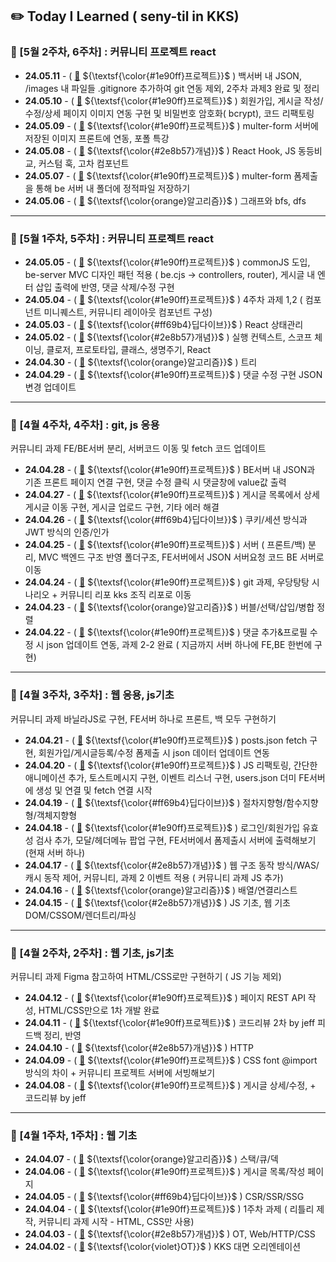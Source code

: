 ## ✏️ Today I Learned ( seny-til in KKS)

### 🍓 [5월 2주차, 6주차] : 커뮤니티 프로젝트 react

- **24.05.11** - ( [🔗](https://github.com/100-hours-a-week/seny-til/blob/main/May/2024-05-11.md) ${\textsf{\color{#1e90ff}프로젝트}}$ ) 백서버 내 JSON, /images 내 파일들 .gitignore 추가하여 git 연동 제외, 2주차 과제3 완료 및 정리
- **24.05.10** - ( [🔗](https://github.com/100-hours-a-week/seny-til/blob/main/May/2024-05-10.md) ${\textsf{\color{#1e90ff}프로젝트}}$ ) 회원가입, 게시글 작성/수정/상세 페이지 이미지 연동 구현 및 비밀번호 암호화( bcrypt), 코드 리팩토링
- **24.05.09** - ( [🔗](https://github.com/100-hours-a-week/seny-til/blob/main/May/2024-05-09.md) ${\textsf{\color{#1e90ff}프로젝트}}$ ) multer-form 서버에 저장된 이미지 프론트에 연동, 포폴 특강
- **24.05.08** - ( [🔗](https://github.com/100-hours-a-week/seny-til/blob/main/May/2024-05-08.md) ${\textsf{\color{#2e8b57}개념}}$ ) React Hook, JS 동등비교, 커스텀 훅, 고차 컴포넌트
- **24.05.07** - ( [🔗](https://github.com/100-hours-a-week/seny-til/blob/main/May/2024-05-07.md) ${\textsf{\color{#1e90ff}프로젝트}}$ ) multer-form 폼제출을 통해 be 서버 내 폴더에 정적파일 저장하기
- **24.05.06** - ( [🔗](https://github.com/100-hours-a-week/seny-til/blob/main/May/2024-05-06.md) ${\textsf{\color{orange}알고리즘}}$ ) 그래프와 bfs, dfs

---

### 🍓 [5월 1주차, 5주차] : 커뮤니티 프로젝트 react

- **24.05.05** - ( [🔗](https://github.com/100-hours-a-week/seny-til/blob/main/May/2024-05-05.md) ${\textsf{\color{#1e90ff}프로젝트}}$ ) commonJS 도입, be-server MVC 디자인 패턴 적용 ( be.cjs → controllers, router), 게시글 내 엔터 삽입 출력에 반영, 댓글 삭제/수정 구현
- **24.05.04** - ( [🔗](https://github.com/100-hours-a-week/seny-til/blob/main/May/2024-05-04.md) ${\textsf{\color{#1e90ff}프로젝트}}$ ) 4주차 과제 1,2 ( 컴포넌트 미니퀘스트, 커뮤니티 레이아웃 컴포넌트 구성)
- **24.05.03** - ( [🔗](https://github.com/100-hours-a-week/seny-til/blob/main/May/2024-05-03.md) ${\textsf{\color{#ff69b4}딥다이브}}$ ) React 상태관리
- **24.05.02** - ( [🔗](https://github.com/100-hours-a-week/seny-til/blob/main/May/2024-05-02.md) ${\textsf{\color{#2e8b57}개념}}$ ) 실행 컨텍스트, 스코프 체이닝, 클로저, 프로토타입, 클래스, 생명주기, React
- **24.04.30** - ( [🔗]() ${\textsf{\color{orange}알고리즘}}$ ) 트리
- **24.04.29** - ( [🔗]() ${\textsf{\color{#1e90ff}프로젝트}}$ ) 댓글 수정 구현 JSON 변경 업데이트

---

### 🍓 [4월 4주차, 4주차] : git, js 응용

커뮤니티 과제 FE/BE서버 분리, 서버코드 이동 및 fetch 코드 업데이트

- **24.04.28** - ( [🔗]() ${\textsf{\color{#1e90ff}프로젝트}}$ ) BE서버 내 JSON과 기존 프론트 페이지 연결 구현, 댓글 수정 클릭 시 댓글창에 value값 출력
- **24.04.27** - ( [🔗]() ${\textsf{\color{#1e90ff}프로젝트}}$ ) 게시글 목록에서 상세 게시글 이동 구현, 게시글 업로드 구현, 기타 에러 해결
- **24.04.26** - ( [🔗](https://sen2y-it.tistory.com/21) ${\textsf{\color{#ff69b4}딥다이브}}$ ) 쿠키/세션 방식과 JWT 방식의 인증/인가
- **24.04.25** - ( [🔗]() ${\textsf{\color{#1e90ff}프로젝트}}$ ) 서버 ( 프론트/백) 분리, MVC 백엔드 구조 반영 폴더구조, FE서버에서 JSON 서버요청 코드 BE 서버로 이동
- **24.04.24** - ( [🔗]() ${\textsf{\color{#1e90ff}프로젝트}}$ ) git 과제, 우당탕탕 시나리오 + 커뮤니티 리포 kks 조직 리포로 이동
- **24.04.23** - ( [🔗]() ${\textsf{\color{orange}알고리즘}}$ ) 버블/선택/삽입/병합 정렬
- **24.04.22** - ( [🔗]() ${\textsf{\color{#1e90ff}프로젝트}}$ ) 댓글 추가&프로필 수정 시 json 업데이트 연동, 과제 2-2 완료 ( 지금까지 서버 하나에 FE,BE 한번에 구현)

---

### 🍓 [4월 3주차, 3주차] : 웹 응용, js기초

커뮤니티 과제 바닐라JS로 구현, FE서버 하나로 프론트, 백 모두 구현하기

- **24.04.21** - ( [🔗]() ${\textsf{\color{#1e90ff}프로젝트}}$ ) posts.json fetch 구현, 회원가입/게시글등록/수정 폼제출 시 json 데이터 업데이트 연동
- **24.04.20** - ( [🔗]() ${\textsf{\color{#1e90ff}프로젝트}}$ ) JS 리팩토링, 간단한 애니메이션 추가, 토스트메시지 구현, 이벤트 리스너 구현, users.json 더미 FE서버에 생성 및 연결 및 fetch 연결 시작
- **24.04.19** - ( [🔗](https://sen2y-it.tistory.com/18?category=1175353) ${\textsf{\color{#ff69b4}딥다이브}}$ ) 절차지향형/함수지향형/객체지향형
- **24.04.18** - ( [🔗]() ${\textsf{\color{#1e90ff}프로젝트}}$ ) 로그인/회원가입 유효성 검사 추가, 모달/헤더메뉴 팝업 구현, FE서버에서 폼제출시 서버에 출력해보기 (현재 서버 하나)
- **24.04.17** - ( [🔗](https://sen2y-it.tistory.com/17?category=1175353) ${\textsf{\color{#2e8b57}개념}}$ ) 웹 구조 동작 방식/WAS/캐시 동작 제어, 커뮤니티, 과제 2 이벤트 적용 ( 커뮤니티 과제 JS 추가)
- **24.04.16** - ( [🔗]() ${\textsf{\color{orange}알고리즘}}$ ) 배열/연결리스트
- **24.04.15** - ( [🔗](https://sen2y-it.tistory.com/16?category=1175353) ${\textsf{\color{#2e8b57}개념}}$ ) JS 기초, 웹 기초 DOM/CSSOM/렌더트리/파싱

---

### 🍓 [4월 2주차, 2주차] : 웹 기초, js기초

커뮤니티 과제 Figma 참고하여 HTML/CSS로만 구현하기 ( JS 기능 제외)

- **24.04.12** - ( [🔗](https://sen2y-it.tistory.com/14?category=1175353) ${\textsf{\color{#1e90ff}프로젝트}}$ ) 페이지 REST API 작성, HTML/CSS만으로 1차 개발 완료
- **24.04.11** - ( [🔗](https://sen2y-it.tistory.com/12?category=1175353) ${\textsf{\color{#1e90ff}프로젝트}}$ ) 코드리뷰 2차 by jeff 피드백 정리, 반영
- **24.04.10** - ( [🔗](https://sen2y-it.tistory.com/11?category=1175353) ${\textsf{\color{#2e8b57}개념}}$ ) HTTP
- **24.04.09** - ( [🔗](https://sen2y-it.tistory.com/10?category=1175353) ${\textsf{\color{#1e90ff}프로젝트}}$ ) CSS font @import 방식의 차이 + 커뮤니티 프로젝트 서버에 서빙해보기
- **24.04.08** - ( [🔗]() ${\textsf{\color{#1e90ff}프로젝트}}$ ) 게시글 상세/수정, + 코드리뷰 by jeff

---

### 🍓 [4월 1주차, 1주차] : 웹 기초

- **24.04.07** - ( [🔗](https://sen2y-it.tistory.com/9?category=1175353) ${\textsf{\color{orange}알고리즘}}$ ) 스택/큐/덱
- **24.04.06** - ( [🔗](https://sen2y-it.tistory.com/8) ${\textsf{\color{#1e90ff}프로젝트}}$ ) 게시글 목록/작성 페이지
- **24.04.05** - ( [🔗](https://sen2y-it.tistory.com/7) ${\textsf{\color{#ff69b4}딥다이브}}$ ) CSR/SSR/SSG
- **24.04.04** - ( [🔗](https://sen2y-it.tistory.com/6) ${\textsf{\color{#1e90ff}프로젝트}}$ ) 1주차 과제 ( 리틀리 제작, 커뮤니티 과제 시작 - HTML, CSS만 사용)
- **24.04.03** - ( [🔗](https://sen2y-it.tistory.com/5) ${\textsf{\color{#2e8b57}개념}}$ ) OT, Web/HTTP/CSS
- **24.04.02** - ( [🔗](https://sen2y-it.tistory.com/2) ${\textsf{\color{violet}OT}}$ ) KKS 대면 오리엔테이션
